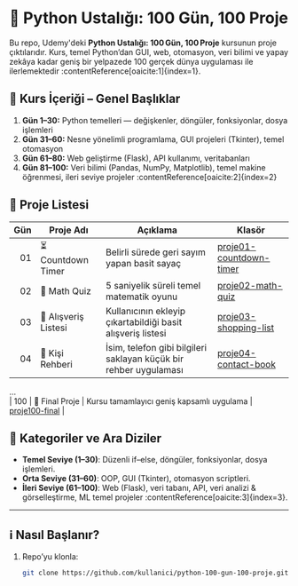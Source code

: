 # 🚀 Python Ustalığı: 100 Gün, 100 Proje

Bu repo, Udemy'deki **Python Ustalığı: 100 Gün, 100 Proje** kursunun proje çıktılarıdır. Kurs, temel Python’dan GUI, web, otomasyon, veri bilimi ve yapay zekâya kadar geniş bir yelpazede 100 gerçek dünya uygulaması ile ilerlemektedir :contentReference[oaicite:1]{index=1}.

## 📅 Kurs İçeriği – Genel Başlıklar

1. **Gün 1–30:** Python temelleri — değişkenler, döngüler, fonksiyonlar, dosya işlemleri  
2. **Gün 31–60:** Nesne yönelimli programlama, GUI projeleri (Tkinter), temel otomasyon  
3. **Gün 61–80:** Web geliştirme (Flask), API kullanımı, veritabanları  
4. **Gün 81–100:** Veri bilimi (Pandas, NumPy, Matplotlib), temel makine öğrenmesi, ileri seviye projeler :contentReference[oaicite:2]{index=2}

## 📌 Proje Listesi

| Gün | Proje Adı | Açıklama | Klasör |
|----:|-----------|----------|--------|
| 01 | ⏳ Countdown Timer | Belirli sürede geri sayım yapan basit sayaç | [proje01-countdown-timer](proje01-countdown-timer) |
| 02 | 🎲 Math Quiz | 5 saniyelik süreli temel matematik oyunu | [proje02-math-quiz](proje02-math-quiz) |
| 03 | 🛒 Alışveriş Listesi | Kullanıcının ekleyip çıkartabildiği basit alışveriş listesi | [proje03-shopping-list](proje03-shopping-list) |
| 04 | 📇 Kişi Rehberi | İsim, telefon gibi bilgileri saklayan küçük bir rehber uygulaması | [proje04-contact-book](proje04-contact-book) |


...  
| 100 | 🎯 Final Proje | Kursu tamamlayıcı geniş kapsamlı uygulama | [proje100-final](proje100-final) |

## 📂 Kategoriler ve Ara Diziler

- **Temel Seviye (1–30)**: Düzenli if–else, döngüler, fonksiyonlar, dosya işlemleri.  
- **Orta Seviye (31–60)**: OOP, GUI (Tkinter), otomasyon scriptleri.  
- **İleri Seviye (61–100)**: Web (Flask), veri tabanı, API, veri analizi & görselleştirme, ML temel projeler :contentReference[oaicite:3]{index=3}.

---

## ℹ️ Nasıl Başlanır?
1. Repo’yu klonla:
   ```bash
   git clone https://github.com/kullanici/python-100-gun-100-proje.git
